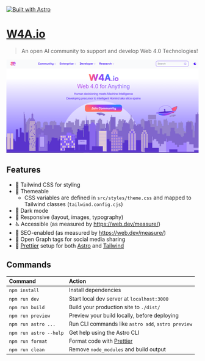 [![Built with Astro](https://astro.badg.es/v1/built-with-astro.svg)](https://astro.build)

# [W4A.io](https://w4a.netlify.app/)

> An open AI community to support and develop Web 4.0 Technologies!

![Screenshots of Astro Landing Page](./public/Hero%20Section.png)

## Features

- 💨 Tailwind CSS for styling
- 🎨 Themeable
  - CSS variables are defined in `src/styles/theme.css` and mapped to Tailwind classes (`tailwind.config.cjs`)
- 🌙 Dark mode
- 📱 Responsive (layout, images, typography)
- ♿ Accessible (as measured by https://web.dev/measure/)
- 🔎 SEO-enabled (as measured by https://web.dev/measure/)
- 🔗 Open Graph tags for social media sharing
- 💅 [Prettier](https://prettier.io/) setup for both [Astro](https://github.com/withastro/prettier-plugin-astro) and [Tailwind](https://github.com/tailwindlabs/prettier-plugin-tailwindcss)

## Commands

| Command                | Action                                             |
| :--------------------- | :------------------------------------------------- |
| `npm install`          | Install dependencies                               |
| `npm run dev`          | Start local dev server at `localhost:3000`         |
| `npm run build`        | Build your production site to `./dist/`            |
| `npm run preview`      | Preview your build locally, before deploying       |
| `npm run astro ...`    | Run CLI commands like `astro add`, `astro preview` |
| `npm run astro --help` | Get help using the Astro CLI                       |
| `npm run format`       | Format code with [Prettier](https://prettier.io/)  |
| `npm run clean`        | Remove `node_modules` and build output             |
